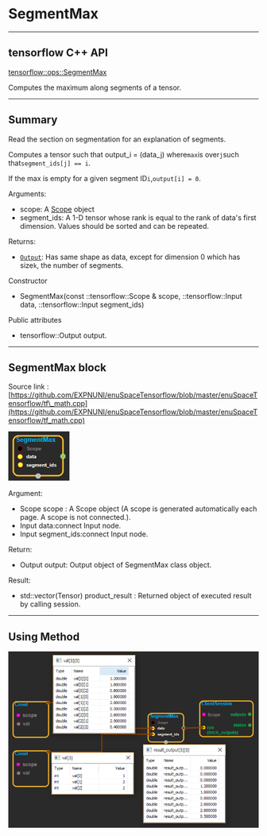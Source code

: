 # SegmentMax

---

## tensorflow C++ API

[tensorflow::ops::SegmentMax](https://www.tensorflow.org/api_docs/cc/class/tensorflow/ops/segment-max)

Computes the maximum along segments of a tensor.

---

## Summary

Read the section on segmentation for an explanation of segments.

Computes a tensor such that output\_i = \(data\_j\) where`max`is over`j`such that`segment_ids[j] == i`.

If the max is empty for a given segment ID`i`,`output[i] = 0`.

Arguments:

* scope: A [Scope](https://www.tensorflow.org/api_docs/cc/class/tensorflow/scope.html#classtensorflow_1_1_scope) object
* segment\_ids: A 1-D tensor whose rank is equal to the rank of data's first dimension. Values should be sorted and can be repeated.

Returns:

* [`Output`](https://www.tensorflow.org/api_docs/cc/class/tensorflow/output.html#classtensorflow_1_1_output): Has same shape as data, except for dimension 0 which has size`k`, the number of segments.

Constructor

* SegmentMax\(const ::tensorflow::Scope & scope, ::tensorflow::Input data, ::tensorflow::Input segment\_ids\) 

Public attributes

* tensorflow::Output output.

---

## SegmentMax block

Source link : [https://github.com/EXPNUNI/enuSpaceTensorflow/blob/master/enuSpaceTensorflow/tf\_math.cpp](https://github.com/EXPNUNI/enuSpaceTensorflow/blob/master/enuSpaceTensorflow/tf_math.cpp)

![](/assets/math_SegmentMax_Symbol.png)

Argument:

* Scope scope : A Scope object \(A scope is generated automatically each page. A scope is not connected.\).
* Input data:connect  Input node.
* Input segment\_ids:connect  Input node.

Return:

* Output output: Output object of SegmentMax class object.

Result:

* std::vector\(Tensor\) product\_result : Returned object of executed result by calling session.

---

## Using Method

![](/assets/math_SegmentMax_Method.png)

